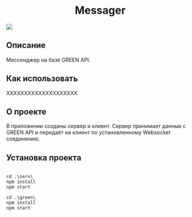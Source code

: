 <h1 align="center">Messager</h1>
  
<img src="https://sun9-13.userapi.com/impg/STRBg1vMypb-w57Bd3tpIoUgBQrRbmL1TDQIxQ/7Zuke_JKCuE.jpg?size=989x777&quality=96&sign=0e91d493b680bd0d6bba8eb9e7ff83c1&type=album">

## Описание
Мессенджер на базе GREEN API.


## Как использовать
XXXXXXXXXXXXXXXXXXXX

## О проекте
В приложении созданы сервер и клиент.
Сервер принимает данные с GREEN API и передаёт на клиент по установленному Websocket соединению.


## Установка проекта

```

cd .\serv\
npm install
npm start

cd .\green\
npm install
npm start


```


